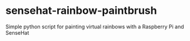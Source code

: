 # sensehat-rainbow-paintbrush
Simple python script for painting virtual rainbows with a Raspberry Pi and SenseHat
